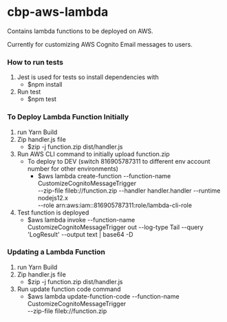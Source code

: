 # cbp-aws-lambda
Contains lambda functions to be deployed on AWS.

Currently for customizing AWS Cognito Email messages to users.


### How to run tests
1. Jest is used for tests so install dependencies with 
    - $npm install
2. Run test
    - $npm test

### To Deploy Lambda Function Initially
1. run Yarn Build
2. Zip handler.js file
    - $zip -j function.zip dist/handler.js 
3. Run AWS CLI command to initially upload function.zip 
    - To deploy to DEV (switch 816905787311 to different env account number for other environments)
        - $aws lambda create-function --function-name CustomizeCognitoMessageTrigger  \
            --zip-file fileb://function.zip --handler handler.handler --runtime nodejs12.x \
            --role arn:aws:iam::816905787311:role/lambda-cli-role
4. Test function is deployed
    - $aws lambda invoke --function-name CustomizeCognitoMessageTrigger out --log-type Tail --query 'LogResult' --output text |  base64 -D


### Updating a Lambda Function
1. run Yarn Build
1. Zip handler.js file
    - $zip -j function.zip dist/handler.js 
2. Run update function code command
    - $aws lambda update-function-code --function-name CustomizeCognitoMessageTrigger  \
        --zip-file fileb://function.zip

